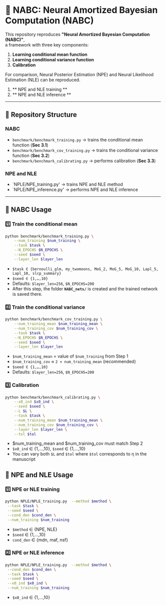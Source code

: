 # 🔮 NABC: Neural Amortized Bayesian Computation (NABC)

This repository reproduces **"Neural Amortized Bayesian Computation (NABC)"**,  
a framework with three key components:

1. **Learning conditional mean function**  
2. **Learning conditional variance function**  
3. **Calibration**

For comparison, Neural Posterior Estimation (NPE) and Neural Likelihood Estimation (NLE) can be reproduced.
1. ** NPE and NLE training **
2. ** NPE and NLE inference **
   
---

## 📂 Repository Structure
### NABC
- `benchmark/benchmark_training.py` → trains the conditional mean function (**Sec 3.1**)  
- `benchmark/benchmark_cov_training.py` → trains the conditional variance function (**Sec 3.2**)  
- `benchmark/benchmark_calibrating.py` → performs calibration (**Sec 3.3**)  

### NPE and NLE
- `NPLE/NPE_training.py' → trains NPE and NLE method
- `NPLE/NPE_inference.py' → performs NPE and NLE inference 
---

## 🚀 NABC Usage

### 1️⃣ Train the conditional mean
```bash
python benchmark/benchmark_training.py \
    --num_training $num_training \
    --task $task \
    --N_EPOCHS $N_EPOCHS \
    --seed $seed \
    --layer_len $layer_len
```
- `$task ∈ {bernoulli_glm, my_twomoons, MoG_2, MoG_5, MoG_10, Lapl_5, Lapl_10, slcp_summary}`
- `$seed ∈ {1,…,10}`
- Defaults: `$layer_len=256`, `$N_EPOCHS=200`
- After this step, the folder **`NABC_nets/`** is created and the trained network is saved there.


### 2️⃣ Train the conditional variance
```bash
python benchmark/benchmark_cov_training.py \
    --num_training_mean $num_training_mean \
    --num_training_cov $num_training_cov \
    --task $task \
    --N_EPOCHS $N_EPOCHS \
    --seed $seed \
    --layer_len $layer_len
```
- `$num_training_mean` = value of `$num_training` from Step 1  
- `$num_training_cov` ≈ `2 × num_training_mean` (recommended)  
- `$seed ∈ {1,…,10}`  
- Defaults: `$layer_len=256`, `$N_EPOCHS=200`

### 3️⃣ Calibration
```bash
python benchmark/benchmark_calibrating.py \
    --x0_ind $x0_ind \
    --seed $seed \
    --L $L \
    --task $task \
    --num_training_mean $num_training_mean \
    --num_training_cov $num_training_cov \
    --layer_len $layer_len \
    --tol $tol
```
- $num_training_mean and $num_training_cov must match Step 2
- `$x0_ind` ∈ {1,…,10}, `$seed` ∈ {1,…,10}
- You can vary both `$L` and `$tol` where `$tol` corresponds to η in the manuscript



## 🚀 NPE and NLE Usage

### 1️⃣ NPE or NLE training
```bash
python NPLE/NPLE_training.py  --method $method \
 --task $task \
 --seed $seed \
 --cond_den $cond_den \
 --num_training $num_training 
```
- `$method` ∈ {NPE, NLE}
- `$seed` ∈ {1,…,10}
- `cond_den` ∈ {mdn, maf, nsf}

### 2️⃣ NPE or NLE inference
```bash
python NPLE/NPLE_training.py  --method $method \
 --cond_den $cond_den \
 --task $task \
 --seed $seed \
 --x0_ind $x0_ind \
 --num_training $num_training 
```
- `$x0_ind` ∈ {1,…,10}
